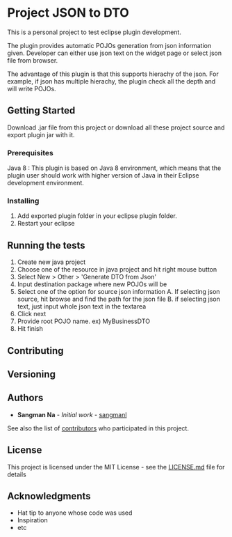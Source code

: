 # Project JSON to DTO

This is a personal project to test eclipse plugin development.

The plugin provides automatic POJOs generation from json information given.
Developer can either use json text on the widget page or select json file from browser.

The advantage of this plugin is that this supports hierachy of the json.
For example, if json has multiple hierachy, the plugin check all the depth and will write POJOs.

## Getting Started

Download .jar file from this project or download all these project source and export plugin jar with it.

### Prerequisites
Java 8 : This plugin is based on Java 8 environment, which means that the plugin user should work with higher version of Java in their Eclipse development environment.

### Installing

1. Add exported plugin folder in your eclipse plugin folder.
2. Restart your eclipse

## Running the tests

1. Create new java project
2. Choose one of the resource in java project and hit right mouse button
3. Select New > Other > 'Generate DTO from Json'
4. Input destination package where new POJOs will be
5. Select one of the option for source json information 
  A. If selecting json source, hit browse and find the path for the json file
  B. if selecting json text, just input whole json text in the textarea
6. Click next
7. Provide root POJO name. ex) MyBusinessDTO
8. Hit finish

## Contributing


## Versioning



## Authors

* **Sangman Na** - *Initial work* - [sangmanl](https://github.com/sangmanla)

See also the list of [contributors](https://github.com/your/project/contributors) who participated in this project.

## License

This project is licensed under the MIT License - see the [LICENSE.md](LICENSE.md) file for details

## Acknowledgments

* Hat tip to anyone whose code was used
* Inspiration
* etc
